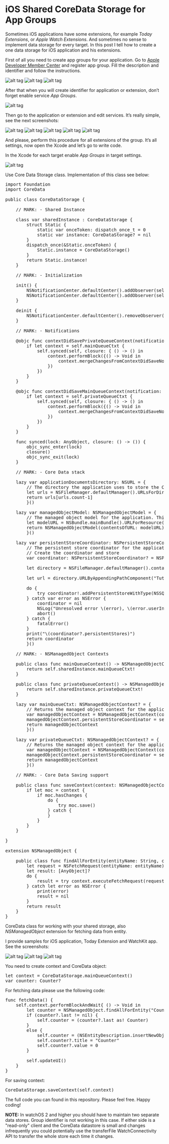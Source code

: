 # iOS Shared CoreData Storage for App Groups

Sometimes iOS applications have some extensions, for example <i>Today Extensions</i>, or <i>Apple Watch Extensions</i>. And sometimes no sense to implement data storage for every target. In this post I tell how to create a one data storage for iOS application and his extensions.

First of all you need to create app groups for your application. Go to <a href="https://developer.apple.com/membercenter/">Apple Developer Member Center</a> and register app group. Fill the description and identifier and follow the instructions.

![alt tag](https://raw.github.com/maximbilan/iOS-Shared-CoreData-Storage-for-App-Groups/master/screenshots/1.png)
![alt tag](https://raw.github.com/maximbilan/iOS-Shared-CoreData-Storage-for-App-Groups/master/screenshots/2.png)
![alt tag](https://raw.github.com/maximbilan/iOS-Shared-CoreData-Storage-for-App-Groups/master/screenshots/3.png)

After that when you will create identifier for application or extension, don’t forget enable service <i>App Groups</i>.

![alt tag](https://raw.github.com/maximbilan/iOS-Shared-CoreData-Storage-for-App-Groups/master/screenshots/4.png)

Then go to the application or extension and edit services. It’s really simple, see the next screenshots:

![alt tag](https://raw.github.com/maximbilan/iOS-Shared-CoreData-Storage-for-App-Groups/master/screenshots/5.png)
![alt tag](https://raw.github.com/maximbilan/iOS-Shared-CoreData-Storage-for-App-Groups/master/screenshots/6.png)
![alt tag](https://raw.github.com/maximbilan/iOS-Shared-CoreData-Storage-for-App-Groups/master/screenshots/7.png)
![alt tag](https://raw.github.com/maximbilan/iOS-Shared-CoreData-Storage-for-App-Groups/master/screenshots/8.png)
![alt tag](https://raw.github.com/maximbilan/iOS-Shared-CoreData-Storage-for-App-Groups/master/screenshots/9.png)

And please, perform this procedure for all extensions of the group. It’s all settings, now open the Xcode and let’s go to write code.

In the Xcode for each target enable <i>App Groups</i> in target settings.

![alt tag](https://raw.github.com/maximbilan/iOS-Shared-CoreData-Storage-for-App-Groups/master/screenshots/10.png)

Use Core Data Storage class. Implementation of this class see below:

<pre>
import Foundation
import CoreData

public class CoreDataStorage {
	
	// MARK: - Shared Instance
	
	class var sharedInstance : CoreDataStorage {
		struct Static {
			static var onceToken: dispatch_once_t = 0
			static var instance: CoreDataStorage? = nil
		}
		dispatch_once(&Static.onceToken) {
			Static.instance = CoreDataStorage()
		}
		return Static.instance!
	}
	
	// MARK: - Initialization
	
	init() {
		NSNotificationCenter.defaultCenter().addObserver(self, selector: "contextDidSavePrivateQueueContext:", name: NSManagedObjectContextDidSaveNotification, object: self.privateQueueCtxt)
		NSNotificationCenter.defaultCenter().addObserver(self, selector: "contextDidSaveMainQueueContext:", name: NSManagedObjectContextDidSaveNotification, object: self.mainQueueCtxt)
	}
	
	deinit {
		NSNotificationCenter.defaultCenter().removeObserver(self)
	}
	
	// MARK: - Notifications
	
	@objc func contextDidSavePrivateQueueContext(notification: NSNotification) {
		if let context = self.mainQueueCtxt {
			self.synced(self, closure: { () -> () in
				context.performBlock({() -> Void in
					context.mergeChangesFromContextDidSaveNotification(notification)
				})
			})
		}
	}
	
	@objc func contextDidSaveMainQueueContext(notification: NSNotification) {
		if let context = self.privateQueueCtxt {
			self.synced(self, closure: { () -> () in
				context.performBlock({() -> Void in
					context.mergeChangesFromContextDidSaveNotification(notification)
				})
			})
		}
	}
	
	func synced(lock: AnyObject, closure: () -> ()) {
		objc_sync_enter(lock)
		closure()
		objc_sync_exit(lock)
	}
	
	// MARK: - Core Data stack
	
	lazy var applicationDocumentsDirectory: NSURL = {
		// The directory the application uses to store the Core Data store file. This code uses a directory named 'Bundle identifier' in the application's documents Application Support directory.
		let urls = NSFileManager.defaultManager().URLsForDirectory(.DocumentDirectory, inDomains: .UserDomainMask)
		return urls[urls.count-1]
		}()
	
	lazy var managedObjectModel: NSManagedObjectModel = {
		// The managed object model for the application. This property is not optional. It is a fatal error for the application not to be able to find and load its model.
		let modelURL = NSBundle.mainBundle().URLForResource("TutorialAppGroup", withExtension: "momd")!
		return NSManagedObjectModel(contentsOfURL: modelURL)!
		}()
	
	lazy var persistentStoreCoordinator: NSPersistentStoreCoordinator? = {
		// The persistent store coordinator for the application. This implementation creates and return a coordinator, having added the store for the application to it. This property is optional since there are legitimate error conditions that could cause the creation of the store to fail.
		// Create the coordinator and store
		var coordinator: NSPersistentStoreCoordinator? = NSPersistentStoreCoordinator(managedObjectModel: self.managedObjectModel)
		
		let directory = NSFileManager.defaultManager().containerURLForSecurityApplicationGroupIdentifier("group.com.maximbilan.tutorialappgroup")!
		
		let url = directory.URLByAppendingPathComponent("TutorialAppGroup.sqlite")
		
		do {
			try coordinator!.addPersistentStoreWithType(NSSQLiteStoreType, configuration: nil, URL: url, options: nil)
		} catch var error as NSError {
			coordinator = nil
			NSLog("Unresolved error \(error), \(error.userInfo)")
			abort()
		} catch {
			fatalError()
		}
		print("\(coordinator?.persistentStores)")
		return coordinator
		}()
	
	// MARK: - NSManagedObject Contexts
	
	public class func mainQueueContext() -> NSManagedObjectContext {
		return self.sharedInstance.mainQueueCtxt!
	}
	
	public class func privateQueueContext() -> NSManagedObjectContext {
		return self.sharedInstance.privateQueueCtxt!
	}
	
	lazy var mainQueueCtxt: NSManagedObjectContext? = {
		// Returns the managed object context for the application (which is already bound to the persistent store coordinator for the application.) This property is optional since there are legitimate error conditions that could cause the creation of the context to fail.
		var managedObjectContext = NSManagedObjectContext(concurrencyType:.MainQueueConcurrencyType)
		managedObjectContext.persistentStoreCoordinator = self.persistentStoreCoordinator
		return managedObjectContext
		}()
	
	lazy var privateQueueCtxt: NSManagedObjectContext? = {
		// Returns the managed object context for the application (which is already bound to the persistent store coordinator for the application.) This property is optional since there are legitimate error conditions that could cause the creation of the context to fail.
		var managedObjectContext = NSManagedObjectContext(concurrencyType:.PrivateQueueConcurrencyType)
		managedObjectContext.persistentStoreCoordinator = self.persistentStoreCoordinator
		return managedObjectContext
		}()
	
	// MARK: - Core Data Saving support
	
	public class func saveContext(context: NSManagedObjectContext?) {
		if let moc = context {
			if moc.hasChanges {
				do {
					try moc.save()
				} catch {
				}
			}
		}
	}
	
}

extension NSManagedObject {
	
	public class func findAllForEntity(entityName: String, context: NSManagedObjectContext) -> [AnyObject]? {
		let request = NSFetchRequest(entityName: entityName)
		let result: [AnyObject]?
		do {
			result = try context.executeFetchRequest(request)
		} catch let error as NSError {
			print(error)
			result = nil
		}
		return result
	}
}
</pre>

CoreData class for working with your shared storage, also <i>NSManagedObject</i> extension for fetching data from entity.

I provide samples for iOS application, Today Extension and WatchKit app. See the screenshots:

![alt tag](https://raw.github.com/maximbilan/iOS-Shared-CoreData-Storage-for-App-Groups/master/screenshots/11.png)
![alt tag](https://raw.github.com/maximbilan/iOS-Shared-CoreData-Storage-for-App-Groups/master/screenshots/12.png)
![alt tag](https://raw.github.com/maximbilan/iOS-Shared-CoreData-Storage-for-App-Groups/master/screenshots/13.png)

You need to create context and CoreData object:

<pre>
let context = CoreDataStorage.mainQueueContext()
var counter: Counter?
</pre>

For fetching data please use the following code:

<pre>
func fetchData() {
	self.context.performBlockAndWait{ () -> Void in
		let counter = NSManagedObject.findAllForEntity("Counter", context: self.context)
		if (counter?.last != nil) {
			self.counter = (counter?.last as! Counter)
		}
		else {
			self.counter = (NSEntityDescription.insertNewObjectForEntityForName("Counter", inManagedObjectContext: self.context) as! Counter)
			self.counter?.title = "Counter"
			self.counter?.value = 0
		}
		
		self.updateUI()
	}
}
</pre>

For saving context:

<pre>
CoreDataStorage.saveContext(self.context)
</pre>

The full code you can found in this repository. Please feel free. Happy coding!

<b>NOTE:</b> In watchOS 2 and higher you should have to maintain two separate data stores. Group identifier is not working in this case. If either side is a "read-only" client and the CoreData datastore is small and changes infrequently you could potentially use the transferFile WatchConnectivity API to transfer the whole store each time it changes.
